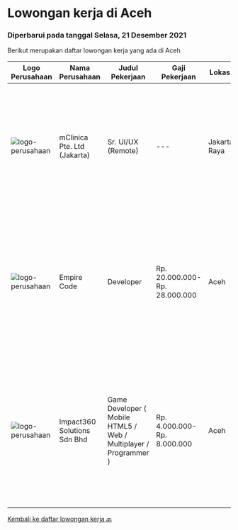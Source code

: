 
  # Lowongan kerja di Aceh

  ### Diperbarui pada tanggal Selasa, 21 Desember 2021

  Berikut merupakan daftar lowongan kerja yang ada di Aceh

  |Logo Perusahaan | Nama Perusahaan | Judul Pekerjaan | Gaji Pekerjaan | Lokasi | Deskripsi | Tanggal diunggah | Pranala |
  | -------------- | --------------- | --------------- | --------- | --------- | -------------- | ------- | ----------- |
  |![logo-perusahaan](https://image-service-cdn.seek.com.au/7665bb5bd589f085f653b36d2f3cbccaf93e5953/ee4dce1061f3f616224767ad58cb2fc751b8d2dc)|mClinica Pte. Ltd (Jakarta)|Sr. UI/UX (Remote)|---|Jakarta Raya|mClinica is hiring for a Sr. UI/UX Designer to support our growth regionally and globally. We are looking for a highly ambitious, dynamic individual...|Kamis, 16 Desember 2021|https://www.jobstreet.co.id/id/job/sr-ui-ux-remote-3706788?token=0~e53874a2-3841-4cbf-ab0a-2c3e9f8b4685&sectionRank=1&jobId=jobstreet-id-job-3706788|
|![logo-perusahaan](https://image-service-cdn.seek.com.au/4acdae45a7bbcef02eb3791896fc5fee3b688178/ee4dce1061f3f616224767ad58cb2fc751b8d2dc)|Empire Code|Developer|Rp. 20.000.000-Rp. 28.000.000|Aceh|Job Description We are looking for an experienced developer to help on develop the software and tools based on client needs and business objectives....|Selasa, 14 Desember 2021|https://www.jobstreet.co.id/id/job/developer-9096472/origin/sg?token=0~e53874a2-3841-4cbf-ab0a-2c3e9f8b4685&sectionRank=2&jobId=jobstreet-sg-job-9096472|
|![logo-perusahaan](https://image-service-cdn.seek.com.au/06b729438205195a03d4bcec08ce1ddd5d9c1576/ee4dce1061f3f616224767ad58cb2fc751b8d2dc)|Impact360 Solutions Sdn Bhd|Game Developer ( Mobile HTML5 / Web / Multiplayer / Programmer )|Rp. 4.000.000-Rp. 8.000.000|Aceh|We are hiring remote HTML5 game developers from all parts of Indonesia. If you have real experience building HTML5 games or applications, you're...|Rabu, 24 November 2021|https://www.jobstreet.co.id/id/job/game-developer-mobile-html5-web-multiplayer-programmer-4740193/origin/my?token=0~e53874a2-3841-4cbf-ab0a-2c3e9f8b4685&sectionRank=3&jobId=jobstreet-my-job-4740193|


  [Kembali ke daftar lowongan kerja 🔙](../README.md#daftar-lowongan-kerja)
  